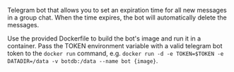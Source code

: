 Telegram bot that allows you to set an expiration time for all new messages in a group 
chat. When the time expires, the bot will automatically delete the messages.

Use the provided Dockerfile to build the bot's image and run it in a container. Pass the
TOKEN environment variable with a valid telegram bot token to the `docker run` command, 
e.g. `docker run -d -e TOKEN=$TOKEN -e DATADIR=/data -v botdb:/data --name bot {image}`.

